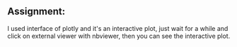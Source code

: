 ## Assignment:</br>
I used interface of plotly and it's an interactive plot, just wait for a while and click on external viewer with nbviewer, then you can see the interactive plot.
